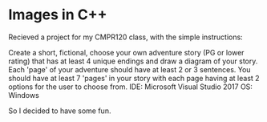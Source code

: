 # Images in C++

Recieved a project for my CMPR120 class, with the simple instructions:

  Create a short, fictional, choose your own adventure story (PG or lower rating) that has at least 4 unique endings and draw a diagram of your story. Each 'page' of your adventure should have at least 2 or 3 sentences. You should have at least 7 'pages' in your story with each page having at least 2 options for the user to choose from.
  IDE: Microsoft Visual Studio 2017
  OS: Windows

So I decided to have some fun.
